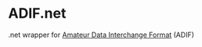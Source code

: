 # ADIF.net
.net wrapper for [Amateur Data Interchange Format](http://www.adif.org/304/ADIF_304.htm) (ADIF)
